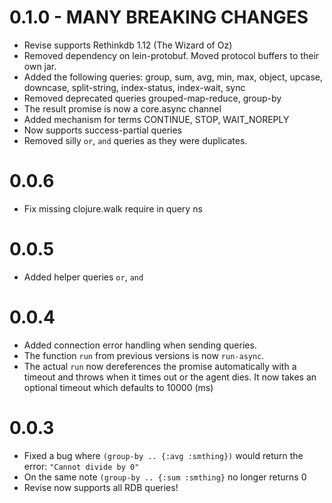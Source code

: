 # 0.1.0 - MANY BREAKING CHANGES
* Revise supports Rethinkdb 1.12 (The Wizard of Oz)
* Removed dependency on lein-protobuf. Moved protocol buffers to their own jar.
* Added the following queries: group, sum, avg, min, max, object, upcase, downcase,
split-string, index-status, index-wait, sync
* Removed deprecated queries grouped-map-reduce, group-by
* The result promise is now a core.async channel
* Added mechanism for terms CONTINUE, STOP, WAIT_NOREPLY
* Now supports success-partial queries
* Removed silly `or`, `and` queries as they were duplicates.

# 0.0.6
* Fix missing clojure.walk require in query ns

# 0.0.5
* Added helper queries `or`, `and`

# 0.0.4
* Added connection error handling when sending queries.
* The function `run` from previous versions is now `run-async`.
* The actual `run` now dereferences the promise automatically with a timeout
and throws when it times out or the agent dies. It now takes an optional timeout
which defaults to 10000 (ms)

# 0.0.3
* Fixed a bug where `(group-by .. {:avg :smthing})` would return the error:
`"Cannot divide by 0"`
* On the same note `(group-by .. {:sum :smthing}` no longer returns 0
* Revise now supports all RDB queries!

